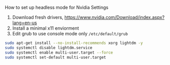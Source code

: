 How to set up headless mode for Nvidia Settings

1. Download fresh drivers, https://www.nvidia.com/Download/index.aspx?lang=en-us
2. Install a minimal x11 enviorment
3. Edit grub to use console mode only `/etc/default/grub`

```bash
sudo apt-get install --no-install-recommends xorg lightdm -y
sudo systemctl disable lightdm.service
sudo systemctl enable multi-user.target --force
sudo systemctl set-default multi-user.target
```
